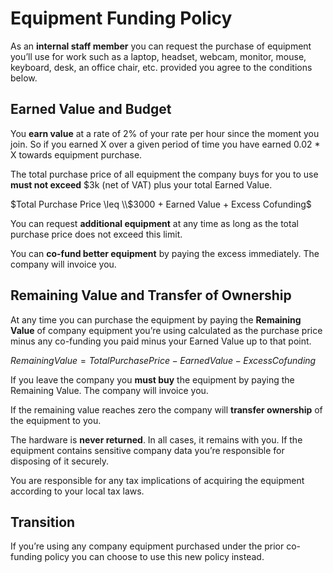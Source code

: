 # Equipment Funding Policy

As an **internal staff member** you can request the purchase of equipment you’ll use for work such as a laptop, headset, webcam, monitor, mouse, keyboard, desk, an office chair, etc. provided you agree to the conditions below.


## Earned Value and Budget

You **earn value** at a rate of 2% of your rate per hour since the moment you join. So if you earned X over a given period of time you have earned 0.02 * X towards equipment purchase.

The total purchase price of all equipment the company buys for you to use **must not exceed** $3k (net of VAT) plus your total Earned Value.

$Total Purchase Price \leq \\$3000 + Earned Value + Excess Cofunding$

You can request **additional equipment** at any time as long as the total purchase price does not exceed this limit.

You can **co-fund better equipment** by paying the excess immediately. The company will invoice you.

## Remaining Value and Transfer of Ownership

At any time you can purchase the equipment by paying the **Remaining Value** of company equipment you’re using calculated as the purchase price minus any co-funding you paid minus your Earned Value up to that point.

$Remaining Value = Total Purchase Price - Earned Value - Excess Cofunding$

If you leave the company you **must buy** the equipment by paying the Remaining Value. The company will invoice you.

If the remaining value reaches zero the company will **transfer ownership** of the equipment to you.

The hardware is **never returned**. In all cases, it remains with you. If the equipment contains sensitive company data you’re responsible for disposing of it securely.

You are responsible for any tax implications of acquiring the equipment according to your local tax laws.

## Transition

If you’re using any company equipment purchased under the prior co-funding policy you can choose to use this new policy instead.
